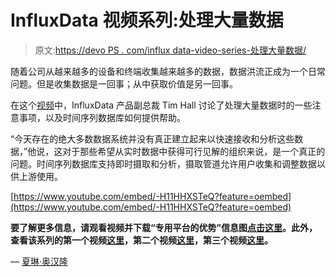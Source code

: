 # InfluxData 视频系列:处理大量数据

> 原文:[https://devo PS . com/influx data-video-series-处理大量数据/](https://devops.com/influxdata-video-series-dealing-with-large-amounts-of-data/)

随着公司从越来越多的设备和终端收集越来越多的数据，数据洪流正成为一个日常问题。但是收集数据是一回事；从中获取价值是另一回事。

在这个[视频](https://webinars.devops.com/dealing-with-large-amounts-of-data)中，InfluxData 产品副总裁 Tim Hall 讨论了处理大量数据时的一些注意事项，以及时间序列数据库如何提供帮助。

“今天存在的绝大多数数据系统并没有真正建立起来以快速接收和分析这些数据，”他说，这对于那些希望从实时数据中获得可行见解的组织来说，是一个真正的问题。时间序列数据库支持即时摄取和分析，摄取管道允许用户收集和调整数据以供上游使用。

[https://www.youtube.com/embed/-H11HHXSTeQ?feature=oembed](https://www.youtube.com/embed/-H11HHXSTeQ?feature=oembed)

**要了解更多信息，请观看视频并下载“专用平台的优势”信息图[点击这里](https://webinars.devops.com/time-to-awesome-more-than-just-marketing)。此外，查看该系列的第一个视频[这里](https://webinars.devops.com/time-series-data-more-than-just-metrics)，第二个视频[这里](https://devops.com/influxdata-video-series-time-to-awesome-with-mark-herring/)，第三个视频[这里](https://devops.com/the-benefits-of-a-purpose-built-platform/)。**

— [夏琳·奥汉隆](https://devops.com/author/cohanlon/)